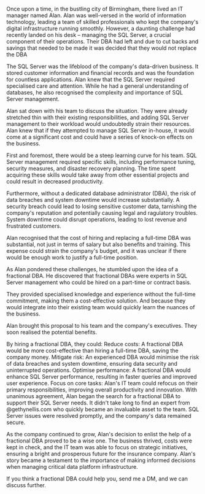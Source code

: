 Once upon a time, in the bustling city of Birmingham, there lived an IT manager named Alan. Alan was well-versed in the world of information technology, leading a team of skilled professionals who kept the company's digital infrastructure running smoothly. However, a daunting challenge had recently landed on his desk – managing the SQL Server, a crucial component of their operations. Their DBA had left and due to cut backs and savings that needed to be made it was decided that they would not replace the DBA

The SQL Server was the lifeblood of the company's data-driven business. It stored customer information and financial records and was the foundation for countless applications. Alan knew that the SQL Server required specialised care and attention. While he had a general understanding of databases, he also recognised the complexity and importance of SQL Server management.

Alan sat down with his team to discuss the situation. They were already stretched thin with their existing responsibilities, and adding SQL Server management to their workload would undoubtedly strain their resources. Alan knew that if they attempted to manage SQL Server in-house, it would come at a significant cost and could have a series of knock-on effects on the business.

First and foremost, there would be a steep learning curve for his team. SQL Server management required specific skills, including performance tuning, security measures, and disaster recovery planning. The time spent acquiring these skills would take away from other essential projects and could result in decreased productivity.

Furthermore, without a dedicated database administrator (DBA), the risk of data breaches and system downtime would increase substantially. A security breach could lead to losing sensitive customer data, tarnishing the company's reputation and potentially causing legal and ragulatory  troubles. System downtime could disrupt operations, leading to lost revenue and frustrated customers.

Alan recognised that the cost of hiring and replacing  a full-time DBA was substantial, not just in terms of salary but also benefits and training. This expense could strain the company's budget, and it was unclear if there would be enough work to justify a full-time position.

As Alan pondered these challenges, he stumbled upon the idea of a fractional DBA. He discovered that fractional DBAs were experts in SQL Server management who could be hired on a part-time or contract basis. 

They provided specialised knowledge and experience without the full-time commitment, making them a cost-effective solution. And because they would integrate into their existing team would quickly learn the nuances of the business.

Alan brought this proposal to his team and the company's executives. They  soon realised the potential benefits. 

By hiring a fractional DBA, they could:
Reduce costs: A fractional DBA would be more cost-effective than hiring a full-time DBA, saving the company money.
Mitigate risk: An experienced DBA would minimise the risk of data breaches and system downtime, ensuring data security and uninterrupted operations.
Optimise performance: A fractional DBA would enhance SQL Server performance, resulting in faster queries and improved user experience.
Focus on core tasks: Alan's IT team could refocus on their primary responsibilities, improving overall productivity and innovation.
With unanimous agreement, Alan began the search for a fractional DBA to support their SQL Server needs. It didn't take long to find an expert from @gethynellis.com who quickly became an invaluable asset to the team. SQL Server issues were resolved promptly, and the company's data remained secure.

As the company continued to grow, Alan's decision to enlist the help of a fractional DBA proved to be a wise one. The business thrived, costs were kept in check, and the IT team was able to focus on strategic initiatives, ensuring a bright and prosperous future for the insurance company. Alan's story became a testament to the importance of making informed decisions when managing critical data platform infrastructure.

If you think a fractional DBA could help you, send me a DM, and we can discuss further.
